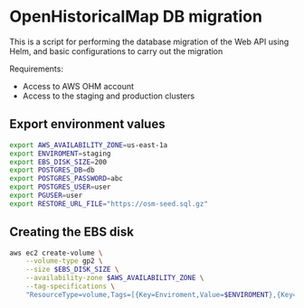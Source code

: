 # OpenHistoricalMap DB migration

This is a script for performing the database migration of the Web API using Helm, and basic configurations to carry out the migration


Requirements:

- Access to AWS OHM account
- Access to the staging and production clusters


## Export environment values

```sh
export AWS_AVAILABILITY_ZONE=us-east-1a
export ENVIROMENT=staging
export EBS_DISK_SIZE=200
export POSTGRES_DB=db
export POSTGRES_PASSWORD=abc
export POSTGRES_USER=user
export PGUSER=user
export RESTORE_URL_FILE="https://osm-seed.sql.gz"
```

## Creating the EBS disk

```sh
aws ec2 create-volume \
    --volume-type gp2 \
    --size $EBS_DISK_SIZE \
    --availability-zone $AWS_AVAILABILITY_ZONE \
    --tag-specifications \
    "ResourceType=volume,Tags=[{Key=Enviroment,Value=$ENVIROMENT},{Key=Name,Value=osmseed-$ENVIROMENT-api-web-db}]"
```
